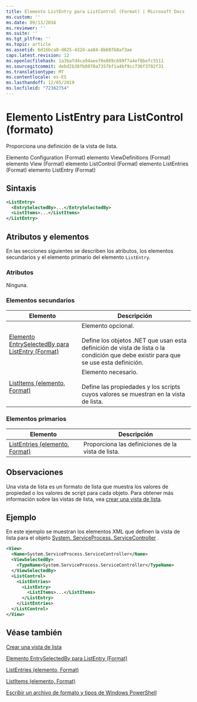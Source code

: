 ```yaml
---
title: Elemento ListEntry para ListControl (Format) | Microsoft Docs
ms.custom: ''
ms.date: 09/13/2016
ms.reviewer: ''
ms.suite: ''
ms.tgt_pltfrm: ''
ms.topic: article
ms.assetid: 6d16bca8-d025-432d-aa84-8b607b8af3ae
caps.latest.revision: 12
ms.openlocfilehash: 1a3bafd4ca94aee70e869c699f7a4ef8befc5511
ms.sourcegitcommit: debd2b38fb8070a7357bf1a4bf9cc736f3702f31
ms.translationtype: MT
ms.contentlocale: es-ES
ms.lasthandoff: 12/05/2019
ms.locfileid: "72362754"
---
```

# <a name="listentry-element-for-listcontrol-format"></a>Elemento ListEntry para ListControl (formato)

Proporciona una definición de la vista de lista.

Elemento Configuration (Format) elemento ViewDefinitions (Format) elemento View (Format) elemento ListControl (Format) elemento ListEntries (Format) elemento ListEntry (Format)

## <a name="syntax"></a>Sintaxis

```xml
<ListEntry>
  <EntrySelectedBy>...</EntrySelectedBy>
  <ListItems>...</ListItems>
</ListEntry>
```

## <a name="attributes-and-elements"></a>Atributos y elementos

En las secciones siguientes se describen los atributos, los elementos secundarios y el elemento primario del elemento `ListEntry`.

### <a name="attributes"></a>Atributos

Ninguna.

### <a name="child-elements"></a>Elementos secundarios

|Elemento|Descripción|
|-------------|-----------------|
|[Elemento EntrySelectedBy para ListEntry (Format)](./entryselectedby-element-for-listentry-for-listcontrol-format.md)|Elemento opcional.<br /><br /> Define los objetos .NET que usan esta definición de vista de lista o la condición que debe existir para que se use esta definición.|
|[ListItems (elemento, Format)](./listitems-element-for-listentry-for-listcontrol-format.md)|Elemento necesario.<br /><br /> Define las propiedades y los scripts cuyos valores se muestran en la vista de lista.|

### <a name="parent-elements"></a>Elementos primarios

|Elemento|Descripción|
|-------------|-----------------|
|[ListEntries (elemento, Format)](./listentries-element-for-listcontrol-format.md)|Proporciona las definiciones de la vista de lista.|

## <a name="remarks"></a>Observaciones

Una vista de lista es un formato de lista que muestra los valores de propiedad o los valores de script para cada objeto. Para obtener más información sobre las vistas de lista, vea [crear una vista de lista](./creating-a-list-view.md).

## <a name="example"></a>Ejemplo

En este ejemplo se muestran los elementos XML que definen la vista de lista para el objeto [System. ServiceProcess. ServiceController](/dotnet/api/System.ServiceProcess.ServiceController) .

```xml
<View>
  <Name>System.ServiceProcess.ServiceController</Name>
  <ViewSelectedBy>
    <TypeName>System.ServiceProcess.ServiceController</TypeName>
  </ViewSelectedBy>
  <ListControl>
    <ListEntries>
      <ListEntry>
        <ListItems>...</ListItems>
      </ListEntry>
    </ListEntries>
  </ListControl>
</View>
```

## <a name="see-also"></a>Véase también

[Crear una vista de lista](./creating-a-list-view.md)

[Elemento EntrySelectedBy para ListEntry (Format)](./entryselectedby-element-for-listentry-for-listcontrol-format.md)

[ListEntries (elemento, Format)](./listentries-element-for-listcontrol-format.md)

[ListItems (elemento, Format)](./listitems-element-for-listentry-for-listcontrol-format.md)

[Escribir un archivo de formato y tipos de Windows PowerShell](./writing-a-powershell-formatting-file.md)
